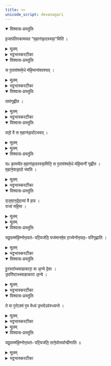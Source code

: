 ```yaml
---
title: १०
unicode_script: devanagari
---
```


<details open><summary>विश्वास-प्रस्तुतिः</summary>

प्र॒जाप॑तिरकामयत "म॒हान॑न्ना॒दस्स्या॒"मिति॑ ।  
</details>

<details><summary>मूलम्</summary>

प्र॒जाप॑तिरकामयत "म॒हान॑न्ना॒दस्स्या॒"मिति॑ ।  
</details>

<details><summary>भट्टभास्करटीका</summary>

1प्रजापतिरकामयतेत्यादि ॥ अन्नादनसामर्थ्यविषयं महत्त्वम् । यद्वा ऐश्वर्येण महान् अन्नादनसमर्थश्च स्यामिति ।  
</details>

<details open><summary>विश्वास-प्रस्तुतिः</summary>

स ए॒ताव॑श्वमे॒धे म॑हि॒माना॑वपश्यत् ।  
</details>

<details><summary>मूलम्</summary>

स ए॒ताव॑श्वमे॒धे म॑हि॒माना॑वपश्यत् ।  
</details>

<details><summary>भट्टभास्करटीका</summary>

महिमानौ महिमाख्यौ ग्रहावपश्यत् ।  
</details>

<details open><summary>विश्वास-प्रस्तुतिः</summary>

ताव॑गृह्णीत ।  
</details>

<details><summary>मूलम्</summary>

ताव॑गृह्णीत ।  
</details>

<details><summary>भट्टभास्करटीका</summary>

अगृह्णीत च । 'यः प्राणतः, य आत्मदाः' इति पूर्वोत्तरौ महिमानौ ।  
</details>

<details open><summary>विश्वास-प्रस्तुतिः</summary>

ततो॒ वै स म॒हान॑न्ना॒दो॑ऽभवत् ।  
</details>

<details><summary>मूलम्</summary>

ततो॒ वै स म॒हान॑न्ना॒दो॑ऽभवत् ।  
</details>


<details><summary>मूलम्</summary>

यᳵ का॒मये॑त म॒हान॑न्ना॒दस्स्या॒मिति॑ ।  
स ए॒ताव॑श्वमे॒धे म॑हि॒मानौ॑ गृह्णीत ।  
</details>

<details open><summary>विश्वास-प्रस्तुतिः</summary>

यᳵ का॒मये॑त म॒हान॑न्ना॒दस्स्या॒मिति॒ स ए॒ताव॑श्वमे॒धे म॑हि॒मानौ॑ गृह्णीत ।  
म॒हाने॒वान्ना॒दो भ॑वति ।  
</details>

<details><summary>मूलम्</summary>

यᳵ का॒मये॑त म॒हान॑न्ना॒दस्स्या॒मिति॒ स ए॒ताव॑श्वमे॒धे म॑हि॒मानौ॑ गृह्णीत ।  
म॒हाने॒वान्ना॒दो भ॑वति ।  
</details>

<details><summary>भट्टभास्करटीका</summary>

गतमन्यत् ॥
</details>

<details open><summary>विश्वास-प्रस्तुतिः</summary>

य॒ज॒मा॒न॒दे॒व॒त्या॑ वै व॒पा ।  
राजा॑ महि॒मा ।  
</details>

<details><summary>मूलम्</summary>

य॒ज॒मा॒न॒दे॒व॒त्या॑ वै व॒पा ।  
राजा॑ महि॒मा ।  
</details>


<details><summary>मूलम्</summary>

यद्व॒पाम्म॑हि॒म्नोभ॒यत॑ᳶ परि॒यज॑ति ।  
यज॑मानमे॒व रा॒ज्येनो॑भ॒यत॒ᳶ परि॑गृह्णाति ।  
</details>

<details open><summary>विश्वास-प्रस्तुतिः</summary>

यद्व॒पाम्म॑हि॒म्नोभ॒यत॑ᳶ परि॒यज॑ति॒ यज॑मानमे॒व रा॒ज्येनो॑भ॒यत॒ᳶ परि॑गृह्णाति ।  
</details>

<details><summary>मूलम्</summary>

यद्व॒पाम्म॑हि॒म्नोभ॒यत॑ᳶ परि॒यज॑ति॒ यज॑मानमे॒व रा॒ज्येनो॑भ॒यत॒ᳶ परि॑गृह्णाति ।  
</details>

<details><summary>भट्टभास्करटीका</summary>

2यजमानदेवत्येति ॥ उभयोः प्राधान्याद्देवतैश्वर्यमुपचर्य देवतोक्ता । 'देवतान्तात्तादर्थ्ये यत्' राजा दीप्तिमान् तत्स्थानो महिमाख्यो होमः हूयमानाया एव वपाया दीप्तिस्थानीयत्वात् तत्र महिम्ना पूर्वेणोत्तरेण च उभयतः आदावन्ते वपायाः परियजनात् यजमानमेव राज्येन राज्यैश्वर्येण उभयतः अग्रतः पृष्ठतश्च इह चामुत्र च वा परिगृह्णाति ॥
</details>

<details open><summary>विश्वास-प्रस्तुतिः</summary>

पु॒रस्ता᳚थ्स्वाहाकारा॒ वा अ॒न्ये दे॒वाः ।  
उ॒परि॑ष्टाथ्स्वाहाकारा अ॒न्ये ।  
</details>

<details><summary>मूलम्</summary>

पु॒रस्ता᳚थ्स्वाहाकारा॒ वा अ॒न्ये दे॒वाः ।  
उ॒परि॑ष्टाथ्स्वाहाकारा अ॒न्ये ।  
</details>

<details><summary>भट्टभास्करटीका</summary>

3पुरस्तात्स्वाहाकारा इत्यादि ॥ ते उभये द्विप्रकारा देवाः मेध्ये अस्मिन् अश्वे ।  
</details>

<details open><summary>विश्वास-प्रस्तुतिः</summary>

ते वा ए॒तेऽश्व॑ ए॒व मेध्य॑ उ॒भयेऽव॑रुध्यन्ते ।  
</details>

<details><summary>मूलम्</summary>

ते वा ए॒तेऽश्व॑ ए॒व मेध्य॑ उ॒भयेऽव॑रुध्यन्ते ।  
</details>

<details><summary>भट्टभास्करटीका</summary>

ते वा एत इति । अश्वस्य विश्वदेवत्वात् परिवप्ययोर्वेयं स्तुतिः ।
</details>


<details><summary>मूलम्</summary>

यद्व॒पाम्म॑हि॒म्नोभ॒यत॑ᳶ परि॒यज॑ति ।  
ताने॒वोभया᳚न्प्रीणाति ॥41॥  
</details>

<details open><summary>विश्वास-प्रस्तुतिः</summary>

यद्व॒पाम्म॑हि॒म्नोभ॒यत॑ᳶ परि॒यज॑ति॒ ताने॒वोभया᳚न्प्रीणाति ॥  
</details>

<details><summary>मूलम्</summary>

यद्व॒पाम्म॑हि॒म्नोभ॒यत॑ᳶ परि॒यज॑ति॒ ताने॒वोभया᳚न्प्रीणाति ॥  
</details>

<details><summary>भट्टभास्करटीका</summary>

ताभ्यां अवरुद्धान् महिमभ्यां प्रीणयतीति ॥

इति तृतीये नवमे दशमोऽनुवाकः ॥  

</details>

